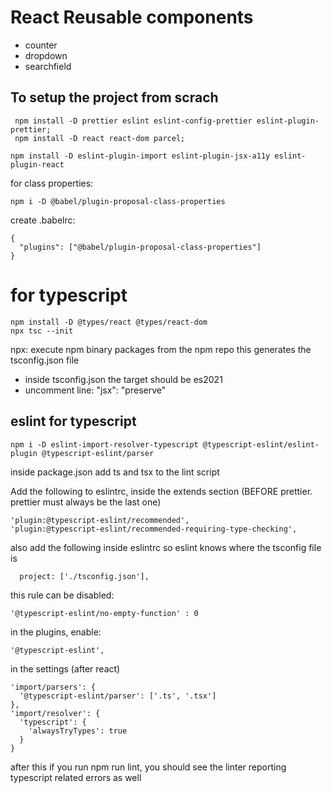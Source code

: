 # React Reusable components

- counter
- dropdown
- searchfield

## To setup the project from scrach

```
 npm install -D prettier eslint eslint-config-prettier eslint-plugin-prettier;
 npm install -D react react-dom parcel;
```

```
npm install -D eslint-plugin-import eslint-plugin-jsx-a11y eslint-plugin-react
```

for class properties:

```
npm i -D @babel/plugin-proposal-class-properties

```

create .babelrc:

```
{
  "plugins": ["@babel/plugin-proposal-class-properties"]
}
```

# for typescript

```
npm install -D @types/react @types/react-dom
npx tsc --init
```

npx: execute npm binary packages from the npm repo
this generates the tsconfig.json file

- inside tsconfig.json the target should be es2021
- uncomment line: "jsx": "preserve"

## eslint for typescript

```
npm i -D eslint-import-resolver-typescript @typescript-eslint/eslint-plugin @typescript-eslint/parser
```

inside package.json add ts and tsx to the lint script

Add the following to eslintrc, inside the extends section (BEFORE prettier. prettier must always be the last one)

```
'plugin:@typescript-eslint/recommended',
'plugin:@typescript-eslint/recommended-requiring-type-checking',

```

also add the following inside eslintrc so eslint knows where the tsconfig file is

```
  project: ['./tsconfig.json'],

```

this rule can be disabled:

```
'@typescript-eslint/no-empty-function' : 0
```

in the plugins, enable:

```
'@typescript-eslint',
```

in the settings (after react)

```
'import/parsers': {
  '@typescript-eslint/parser': ['.ts', '.tsx']
},
'import/resolver': {
  'typescript': {
    'alwaysTryTypes': true
  }
}
```

after this if you run npm run lint, you should see the linter reporting typescript related errors as well
